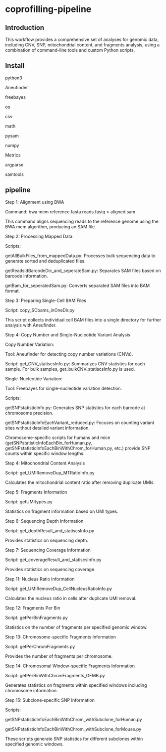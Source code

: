 # coprofilling-pipeline
Introduction
---------------------------------------------------------------------------------------------------------------------------------------------------------------------------------------------------------------------------------------------
This workflow provides a comprehensive set of analyses for genomic data, including CNV, SNP, mitochondrial content, and fragments analysis, using a combination of command-line tools and custom Python scripts.

Install
---------------------------------------------------------------------------------------------------------------------------------------------------------------------------------------------------------------------------------------------
python3

Aneufinder

freebayes

os

csv

math

pysam

numpy

Metrics

argparse

samtools

pipeline
---------------------------------------------------------------------------------------------------------------------------------------------------------------------------------------------------------------------------------------------
Step 1: Alignment using BWA

Command: bwa mem reference.fasta reads.fastq > aligned.sam

This command aligns sequencing reads to the reference genome using the BWA mem algorithm, producing an SAM file.

Step 2: Processing Mapped Data

Scripts:

getAllBulkFiles_from_mappedData.py: Processes bulk sequencing data to generate sorted and deduplicated files.

getReadsidBarcodeDic_and_seperateSam.py: Separates SAM files based on barcode information.

getBam_for_seperatedSam.py: Converts separated SAM files into BAM format.

Step 3: Preparing Single-Cell BAM Files

Script: copy_SCbams_inOneDir.py

This script collects individual cell BAM files into a single directory for further analysis with Aneufinder.

Step 4: Copy Number and Single-Nucleotide Variant Analysis

Copy Number Variation:

Tool: Aneufinder for detecting copy number variations (CNVs).

Script: get_CNV_statiscsInfo.py: Summarizes CNV statistics for each sample. For bulk samples, get_bulkCNV_statiscsInfo.py is used.

Single-Nucleotide Variation:

Tool: Freebayes for single-nucleotide variation detection.

Scripts:

getSNPstatisticInfo.py: Generates SNP statistics for each barcode at chromosome precision.

getSNPstatisticInfoEachVariant_reduced.py: Focuses on counting variant sites without detailed variant information.

Chromosome-specific scripts for humans and mice (getSNPstatisticInfoEachBin_forHuman.py, getSNPstatisticInfoEachBinWithChrom_forHuman.py, etc.) provide SNP counts within specific window lengths.

Step 4: Mitochondrial Content Analysis

Script: get_UMIRemoveDup_MTRatioInfo.py

Calculates the mitochondrial content ratio after removing duplicate UMIs.

Step 5: Fragments Information

Script: getUMItypes.py

Statistics on fragment information based on UMI types.

Step 6: Sequencing Depth Information

Script: get_depthResult_and_statiscsInfo.py

Provides statistics on sequencing depth.

Step 7: Sequencing Coverage Information

Script: get_coverageResult_and_statiscsInfo.py

Provides statistics on sequencing coverage.

Step 11: Nucleus Ratio Information

Script: get_UMIRemoveDup_CellNucleusRatioInfo.py

Calculates the nucleus ratio in cells after duplicate UMI removal.

Step 12: Fragments Per Bin

Script: getPerBinFragments.py

Statistics on the number of fragments per specified genomic window.

Step 13: Chromosome-specific Fragments Information

Script: getPerChromFragments.py

Provides the number of fragments per chromosome.

Step 14: Chromosomal Window-specific Fragments Information

Script: getPerBinWithChromFragments_GEMB.py

Generates statistics on fragments within specified windows including chromosome information.

Step 15: Subclone-specific SNP Information

Scripts:

getSNPstatisticInfoEachBinWithChrom_withSubclone_forHuman.py

getSNPstatisticInfoEachBinWithChrom_withSubclone_forMouse.py

These scripts generate SNP statistics for different subclones within specified genomic windows.


